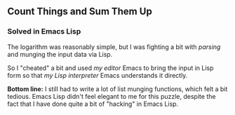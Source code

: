 ## Count Things and Sum Them Up

### Solved in Emacs Lisp

The logarithm was reasonably simple, but I was fighting a bit with _parsing_ and munging the input data via Lisp. 

So I "cheated" a bit and used _my editor_ Emacs  to bring the input in Lisp form so that _my Lisp interpreter_ Emacs understands it directly.

**Bottom line:** I still had to write a lot of list munging functions, which felt a bit tedious. Emacs Lisp didn't feel elegant to me for this puzzle, despite the fact that I have done quite a bit of "hacking" in Emacs Lisp.
